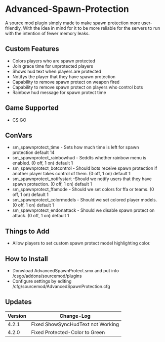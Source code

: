 # Advanced-Spawn-Protection
A source mod plugin simply made to make spawn protection more user-friendly, With the idea in mind for it to be more reliable for the servers to run with the intention of fewer memory leaks.

## Custom Features
- Colors players who are spawn protected
- Join grace time for unprotected players
- Shows hud text when players are protected
- Notifys the player that they have spawn protection
- Capability to remove spawn protect on weapon fired
- Capability to remove spawn protect on players who control bots
- Rainbow hud message for spawn protect time

## Game Supported
- CS:GO

## ConVars
- sm_spawnprotect_time - Sets how much time is left for spawn protection default 14
- sm_spawnprotect_rainbowhud - Seddts whether rainbow menu is enabled. (0 off, 1 on) default 1
- sm_spawnprotect_botcontrol - Should bots receive spawn protection if another player takes control of them. (0 off, 1 on) default 1
- sm_spawnprotect_notifystart -Should we notify users that they have spawn protection. (0 off, 1 on) default 1
- sm_spawnprotect_ffamode - Should we set colors for ffa or teams. (0 off, 1 on) default 1
- sm_spawnprotect_colormodels - Should we set colored player models. (0 off, 1 on) default 1
- sm_spawnprotect_endonattack - Should we disable spawn protect on attack. (0 off, 1 on) default 1

## Things to Add
- Allow players to set custom spawn protect model highlighting color.

## How to Install
- Donwload AdvancedSpawnProtect.smx and put into /csgo/addons/sourcemod/plugins
- Configure settings by editing /cfg/sourcemod/AdvancedSpawnProtection.cfg

## Updates

| Version | Change-Log          |
| ------- | ------------------ |
| 4.2.1   | Fixed ShowSyncHudText not Working |
| 4.2.0   | Fixed Protected-Color to Green |